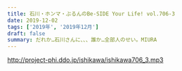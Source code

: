 ```yaml
---
title: 石川・ホンマ・ぶるんのBe-SIDE Your Life! vol.706-3
date: 2019-12-02
tags: ['2019年', '2019年12月']
draft: false
summary: だれか…石川さんに、、、誰か…全部人のせい。MIURA
---
```


http://project-phi.ddo.jp/ishikawa/ishikawa706_3.mp3
